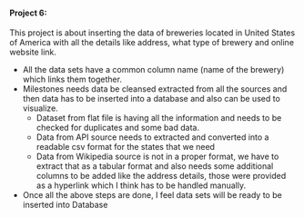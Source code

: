 #### Project 6: 

This project is about inserting the data of breweries located in United States of America with all the details like address, what type of brewery and online website link.
* All the data sets have a common column name (name of the brewery) which links them together.
* Milestones needs data be cleansed extracted from all the sources and then data has to be inserted into a database and also can be used to visualize.
  * Dataset from flat file is having all the information and needs to be checked for duplicates and some bad data. 
  * Data from API source needs to extracted and converted into a readable csv format for the states that we need 
  * Data from Wikipedia source is not in a proper format, we have to extract that as a tabular format and also needs some additional columns to be added like the address details, those were provided as a hyperlink which I think has to be handled manually.
* Once all the above steps are done, I feel data sets will be ready to be inserted into Database
